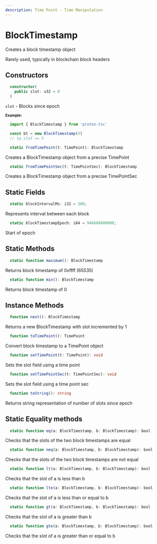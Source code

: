 ```yaml
---
description: Time Point - Time Manipulation
---
```


# BlockTimestamp

Creates a block timestamp object

Rarely used, typically in blockchain block headers

## Constructors

```ts
  constructor(
    public slot: u32 = 0
  )
  ```
  `slot` - Blocks since epoch

<sub>**Example:**</sub>
```ts
  import { BlockTimestamp } from 'proton-tsc'

  const bt = new BlockTimestamp(5)
  // tp.slot == 5
```

```ts
  static fromTimePoint(t: TimePoint): BlockTimestamp
  ```

  Creates a BlockTimestamp object from a precise TimePoint

```ts
  static fromTimePointSec(t: TimePointSec): BlockTimestamp
  ```

  Creates a BlockTimestamp object from a precise TimePointSec

## Static Fields
```ts
  static blockIntervalMs: i32 = 500;
  ```
  Represents interval between each block

```ts
  static blockTimestampEpoch: i64 = 946684800000;
  ```
  Start of epoch

## Static Methods
```ts
  static function maximum(): BlockTimestamp
  ```

  Returns block timestamp of 0xffff (65535)

```ts
  static function min(): BlockTimestamp
  ```

  Returns block timestamp of 0

## Instance Methods
```ts
  function next(): BlockTimestamp
  ```

  Returns a new BlockTimestamp with slot incremented by 1
  
```ts
  function toTimePoint(): TimePoint
  ```

  Convert block timestamp to a TimePoint object
  
```ts
  function setTimePoint(t: TimePoint): void
  ```

  Sets the slot field using a time point

```ts
  function setTimePointSec(t: TimePointSec): void
  ```

  Sets the slot field using a time point sec

```ts
  function toString(): string
  ```

  Returns string representation of number of slots since epoch


## Static Equality methods
```ts
  static function eq(a: BlockTimestamp, b: BlockTimestamp): bool
  ```
  Checks that the slots of the two block timestamps are equal

```ts
  static function neq(a: BlockTimestamp, b: BlockTimestamp): bool
  ```
  Checks that the slots of the two block timestamps are not equal
  
```ts
  static function lt(a: BlockTimestamp, b: BlockTimestamp): bool
  ```
  Checks that the slot of a is less than b

```ts
  static function lte(a: BlockTimestamp, b: BlockTimestamp): bool
  ```
  Checks that the slot of a is less than or equal to b

```ts
  static function gt(a: BlockTimestamp, b: BlockTimestamp): bool
  ```
  Checks that the slot of a is greater than b

```ts
  static function gte(a: BlockTimestamp, b: BlockTimestamp): bool
  ```
  Checks that the slot of a is greater than or equal to b
